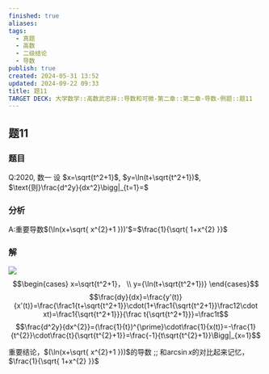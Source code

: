 ```yaml
---
finished: true
aliases: 
tags:
  - 真题
  - 高数
  - 二级结论
  - 导数
publish: true
created: 2024-05-31 13:52
updated: 2024-09-22 09:33
title: 题11
TARGET DECK: 大学数学::高数武忠祥::导数和可微-第二章::第二章-导数-例题::题11
---
```

## 题11
### 题目
Q:2020, 数一 设 $x=\sqrt{t^2+1}$, $y=\ln(t+\sqrt{t^2+1})$, $\text{则}\frac{d^2y}{dx^2}\bigg|_{t=1}=$ 
### 分析
A:重要导数$(\ln(x+\sqrt{ x^{2}+1 }))'$=$\frac{1}{\sqrt{ 1+x^{2} }}$
### 解
![](https://img.hwenyi.live/202402021622733.webp) 
$$\begin{cases}
x=\sqrt{t^2+1}， \\
y={\ln(t+\sqrt{t^2+1})}
\end{cases}$$
$$\frac{dy}{dx}=\frac{y'(t)}{x'(t)}=\frac{\frac1{t+\sqrt{t^2+1}}\cdot(1+\frac1{\sqrt{t^2+1}}\frac12\cdot xt)=\frac1{\sqrt{t^2+1}}}{\frac t{\sqrt{t^2+1}}}=\frac1t$$
$$\frac{d^2y}{dx^{2}}=(\frac{1}{t})^{\prime}\cdot\frac{1}{x(t)}=-\frac{1}{t^{2}}\cdot\frac{t}{\sqrt{t^{2}+1}}=\frac{-1}{t\sqrt{t^{2}+1}}\Bigg|_{x=1}$$
<!--ID: 1728039105662-->

重要结论，$(\ln(x+\sqrt{ x^{2}+1 }))$的导数 ;; 和$\arcsin x$的对比起来记忆，$\frac{1}{\sqrt{ 1+x^{2} }}$
<!--ID: 1728039266520-->


